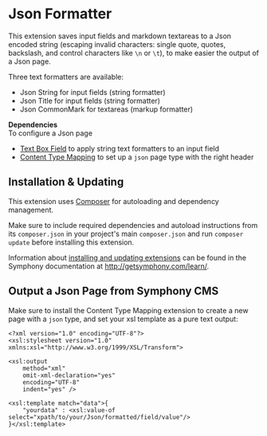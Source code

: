 # Json Formatter

This extension saves input fields and markdown textareas to a Json encoded string (escaping invalid characters: single quote, quotes, backslash, and control characters like `\n` or `\t`), to make easier the output of a Json page.

Three text formatters are available:

- Json String for input fields (string formatter)
- Json Title for input fields (string formatter)
- Json CommonMark for textareas (markup formatter)

**Dependencies**  
To configure a Json page

- [Text Box Field][4] to apply string text formatters to an input field
- [Content Type Mapping][5] to set up a `json` page type with the right header


## Installation & Updating

This extension uses [Composer][3] for autoloading and dependency management.

Make sure to include required dependencies and autoload instructions from its `composer.json` in your project's main `composer.json` and run `composer update` before installing this extension.

Information about [installing and updating extensions](http://getsymphony.com/learn/tasks/view/install-an-extension/) can be found in the Symphony documentation at <http://getsymphony.com/learn/>.


## Output a Json Page from Symphony CMS

Make sure to install the Content Type Mapping extension to create a new page with a `json` type, and set your xsl template as a pure text output:

```
<?xml version="1.0" encoding="UTF-8"?>
<xsl:stylesheet version="1.0" xmlns:xsl="http://www.w3.org/1999/XSL/Transform">

<xsl:output
    method="xml"
    omit-xml-declaration="yes"
    encoding="UTF-8"
    indent="yes" />

<xsl:template match="data">{
    "yourdata" : <xsl:value-of select="xpath/to/your/Json/formatted/field/value"/>
}</xsl:template>
```

[1]: http://commonmark.org/
[2]: http://getsymphony.com/
[3]: http://getcomposer.org/
[4]: https://github.com/symphonists/textboxfield/
[5]: https://github.com/symphonists/content_type_mappings/
